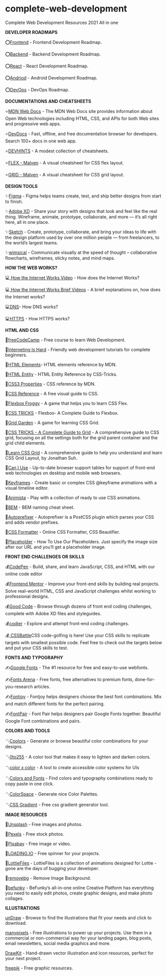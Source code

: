 # complete-web-development
Complete Web Development Resources 2021 All in one

**DEVELOPER ROADMAPS**

⭕[Frontend](https://roadmap.sh/frontend)  - Frontend Development Roadmap.

⭕[Backend](https://roadmap.sh/backend)  - Backend Development Roadmap.

⭕[React](https://roadmap.sh/react) - React Development Roadmap.

⭕[Andriod](https://roadmap.sh/android)  - Android Development Roadmap.

⭕[DevOps](https://roadmap.sh/devops) - DevOps Roadmap.

**DOCUMENTATIONS AND CHEATSHEETS**

⭐[MDN Web Docs](https://developer.mozilla.org/en-US/) - The MDN Web Docs site provides information about Open Web technologies including HTML, CSS, and APIs for both Web sites and progressive web apps.

⭐[DevDocs](https://devdocs.io/) - Fast, offline, and free documentation browser for developers. Search 100+ docs in one web app.

⭐[DEVHINTS](https://devhints.io/) - A modest collection of cheatsheets.

⭐[FLEX - Malven](https://flexbox.malven.co/) - A visual cheatsheet for CSS flex layout.

⭐[GRID - Malven](https://grid.malven.co/) - A visual cheatsheet for CSS grid layout.

**DESIGN TOOLS**

✨[Figma](https://www.figma.com/) - Figma helps teams create, test, and ship better designs from start to finish.

✨[Adobe XD](https://www.adobe.com/in/products/xd.html) - Share your story with designs that look and feel like the real thing. Wireframe, animate, prototype, collaborate, and more — it’s all right here, all in one place.

✨[Sketch](https://www.sketch.com/) - Create, prototype, collaborate, and bring your ideas to life with the design platform used by over one million people — from freelancers, to the world’s largest teams.

✨[wimsical](https://whimsical.com/) - Communicate visually at the speed of thought – collaborative flowcharts, wireframes, sticky notes, and mind maps.

**HOW THE WEB WORKS?**

💻[
How the Internet Works Video](https://www.youtube.com/watch?v=x3c1ih2NJEg) - How does the Internet Works?

💻[
How the Internet Works Brief Videos](https://www.youtube.com/playlist?list=PLzdnOPI1iJNfMRZm5DDxco3UdsFegvuB7) - A brief explanations on, how does the Internet works?


💻[DNS](https://howdns.works/)- How DNS works?

💻[HTTPS](https://howhttps.works/) - How HTTPS works?

**HTML AND CSS**

💜[freeCodeCamp](https://www.freecodecamp.org/learn/) - Free course to learn Web Development.

💜[Interneting Is Hard](https://www.internetingishard.com/) - Friendly web development tutorials for complete beginners.

💜[HTML Elements](https://developer.mozilla.org/en-US/docs/Web/HTML/Element)- HTML elements reference by MDN.

💜[HTML Entity](https://css-tricks.com/snippets/html/glyphs/) - HTML Entity Reference by CSS-Tricks.

💜[CSS3 Properties](https://developer.mozilla.org/en-US/docs/Web/CSS/Reference) - CSS reference by MDN.

💜[CSS Reference](https://cssreference.io/) - A free visual guide to CSS.

💜[Flexbox Froggy](https://flexboxfroggy.com/) - A game that helps you to learn CSS Flex.

💜[CSS TRICKS](https://css-tricks.com/snippets/css/a-guide-to-flexbox/) - Flexbox- A Complete Guide to Flexbox.

💜[Grid Garden](https://cssgridgarden.com/) - A game for learning CSS Grid.

💜[CSS TRICKS - A Complete Guide to Grid](https://css-tricks.com/snippets/css/complete-guide-grid/) - A comprehensive guide to CSS grid, focusing on all the settings both for the grid parent container and the grid child elements.

💜[Learn CSS Grid](https://learncssgrid.com/) - A comprehensive guide to help you understand and learn CSS Grid Layout, by Jonathan Suh.

💜[Can I Use](https://caniuse.com/) - Up-to-date browser support tables for support of front-end web technologies on desktop and mobile web browsers.

💜[Keyframes](https://keyframes.app/) - Create basic or complex CSS @keyframe animations with a visual timeline editor.

💜[Animista](https://animista.net/) - Play with a collection of ready to use CSS animations.

💜[BEM](https://9elements.com/bem-cheat-sheet/) - BEM naming cheat sheet.

💜[Autoprefixer](https://autoprefixer.github.io/) - Autoprefixer is a PostCSS plugin which parses your CSS and adds vendor prefixes.

💜[CSS Formatter](https://www.cleancss.com/css-beautify/) - Online CSS Formatter, CSS Beautifier.

💜[Placeholder](https://placeholder.com/) - How To Use Our Placeholders. Just specify the image size after our URL and you’ll get a placeholder image.

**FRONT END CHALLENGES OR SKILLS**

💰[CodePen](https://codepen.io/) - Build, share, and learn JavaScript, CSS, and HTML with our online code editor

💰[Frontend Mentor](https://www.frontendmentor.io/) - Improve your front-end skills by building real projects. Solve real-world HTML, CSS and JavaScript challenges whilst working to professional designs.

💰[Good Code](https://www.codewell.cc/)  - Browse through dozens of front end coding challenges, complete with Adobe XD files and styleguides.

💰[codier](https://codier.io/)  - Explore and attempt front-end coding challenges.

💰[
CSSBattle](https://cssbattle.dev/)CSS code-golfing is here! Use your CSS skills to replicate targets with smallest possible code. Feel free to check out the targets below and put your CSS skills to test.

**FONTS AND TYPOGRAPHY**

✍[Google Fonts](https://fonts.google.com/) - The #1 resource for free and easy-to-use webfonts.

✍[Fonts Arena](https://fontsarena.com/) - Free fonts, free alternatives to premium fonts, done-for-you-research articles.

✍[Fontjoy](https://fontjoy.com/) - Fontjoy helps designers choose the best font combinations. Mix and match different fonts for the perfect pairing.

✍[FontPair](https://www.fontpair.co/) - Font Pair helps designers pair Google Fonts together. Beautiful Google Font combinations and pairs.

**COLORS AND TOOLS**

〽️[Coolors](https://coolors.co/) - Generate or browse beautiful color combinations for your designs.

〽️[0to255](https://0to255.com/) - A color tool that makes it easy to lighten and darken colors.

〽️[color x color](https://colorcolor.in/) - A tool to create accessible color systems for UIs

〽️[Colors and Fonts](https://www.colorsandfonts.com/) - Find colors and typography combinations ready to copy paste in one click.

〽️[ColorSpace](https://mycolor.space/) - Generate nice Color Palettes.

〽️[CSS Gradient](https://cssgradient.io/) - Free css gradient generator tool.

**IMAGE RESOURCES**

🌃[Unsplash](https://unsplash.com/) - Free images and photos.

🌃[Pexels](https://www.pexels.com/) - Free stock photos.

🌃[Pixabay](https://pixabay.com/)  - Free image or video.

🌃[LOADING.IO](https://loading.io/) - Free spinner for your projects.

🌃[LottieFiles](https://lottiefiles.com/) - LottieFiles is a collection of animations designed for Lottie - gone are the days of bugging your developer.

🌃[removebg](https://www.remove.bg/) - Remove Image Background.

🌃[befunky](https://www.befunky.com/) - BeFunky’s all-in-one online Creative Platform has everything you need to easily edit photos, create graphic designs, and make photo collages.

**ILLUSTRATIONS**

[unDraw](https://undraw.co/illustrations) - Browse to find the illustrations that fit your needs and click to download.

[manypixels](https://www.manypixels.co/gallery)  - Free illustrations to power up your projects. Use them in a commercial or non-commercial way for your landing pages, blog posts, email newsletters, social media graphics and more.

[DrawKit](https://www.drawkit.com/) - Hand-drawn vector illustration and icon resources, perfect for your next project.

[freepik](https://www.freepik.com/) - Free graphic resources.
